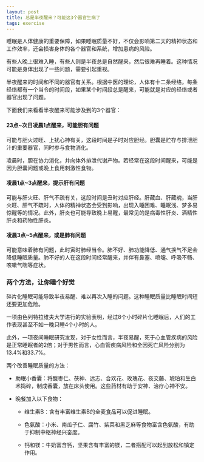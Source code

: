```yaml
---
layout: post
title: 总是半夜醒来？可能这3个器官生病了
tags: exercise
---
```

睡眠是人体健康的重要保障，如果睡眠质量不好，不仅会影响第二天的精神状态和工作效率，还会损害身体的各个器官和系统，增加患病的风险。

有些人晚上很难入睡，有些人则是半夜总是自然醒来，然后很难再睡着。这种情况可能是身体出现了一些问题，需要引起重视。

半夜醒来的时间和不同的器官有关系。根据中医的理论，人体有十二条经络，每条经络都有一个当令的时间段，如果某个时间段总是醒来，可能就是对应的经络或者器官出现了问题。

<!--break-->

下面我们来看看半夜醒来可能涉及到的3个器官：

#### 23点~次日凌晨1点醒来，可能胆有问题

可能与胆火过旺、上扰心神有关，这段时间是子时对应胆经。胆囊是贮存与排泄胆汁的重要器官，同时参与食物消化。

凌晨时，胆在协力消化，并向体外排泄代谢产物。若经常在这段时间醒来，可能是因为胆囊问题或晚上食用刺激性食物。

#### 凌晨1点~3点醒来，提示肝有问题

可能与肝火旺、肝气不疏有关，这段时间是丑时对应肝经。肝藏血、肝藏魂，当肝火旺、肝气不疏时，人体的精神状态会受到影响，出现入睡困难、睡眠浅、梦多易惊醒等的情况。此外，肝炎也可能导致晚上易醒，最常见的是病毒性肝炎、酒精性肝炎和药物性肝炎。

#### 凌晨3点~5点醒来，或是肺有问题

可能意味着肺有问题，此时寅时肺经当令。肺不好、肺功能降低、通气换气不足会降低睡眠质量。肺不好的人在这段时间经常醒来，并伴有鼻塞、喷嚏、呼吸不畅、咳嗽气喘等症状。

### 两个方法，让你睡个好觉

碎片化睡眠可能导致半夜易醒、难以再次入睡的问题。这种睡眠质量比睡眠时间短还要更加危险。

一项由色列特拉维夫大学进行的实验表明，经过8个小时碎片化睡眠后，人们的工作表现甚至不如一晚只睡4个小时的人。

此外，一项夜间睡眠研究发现，对于女性而言，半夜易醒，死于心血管疾病的风险是正常睡眠者的2倍；对于男性而言，心血管疾病风险和全因死亡风险分别为13.4%和33.7%。

两个改善睡眠质量的方法：

* 助眠小香囊：将酸枣仁、茯神、远志、合欢花、玫瑰花、夜交藤、琥珀和生白术捣碎，制成香囊，放在床头使用。这些药材有助于安神、治疗心神不安。

* 晚餐加入以下食物：

   * 维生素B：含有丰富维生素B的全麦食品可以促进睡眠。

   * 色氨酸：小米、南瓜子仁、腐竹、紫菜和黑芝麻等食物富含色氨酸，有助于抑制中枢神经兴奋度。

   * 钙和镁：牛奶富含钙，坚果含有丰富的镁，二者搭配可以起到放松和镇定作用。